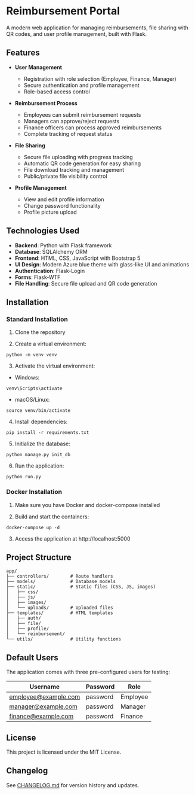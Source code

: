 # Reimbursement Portal

A modern web application for managing reimbursements, file sharing with QR codes, and user profile management, built with Flask.

## Features

- **User Management**
  - Registration with role selection (Employee, Finance, Manager)
  - Secure authentication and profile management
  - Role-based access control

- **Reimbursement Process**
  - Employees can submit reimbursement requests
  - Managers can approve/reject requests
  - Finance officers can process approved reimbursements
  - Complete tracking of request status

- **File Sharing**
  - Secure file uploading with progress tracking
  - Automatic QR code generation for easy sharing
  - File download tracking and management
  - Public/private file visibility control

- **Profile Management**
  - View and edit profile information
  - Change password functionality
  - Profile picture upload

## Technologies Used

- **Backend**: Python with Flask framework
- **Database**: SQLAlchemy ORM
- **Frontend**: HTML, CSS, JavaScript with Bootstrap 5
- **UI Design**: Modern Azure blue theme with glass-like UI and animations
- **Authentication**: Flask-Login
- **Forms**: Flask-WTF
- **File Handling**: Secure file upload and QR code generation

## Installation

### Standard Installation

1. Clone the repository

2. Create a virtual environment:
```
python -m venv venv
```

3. Activate the virtual environment:
- Windows:
```
venv\Scripts\activate
```
- macOS/Linux:
```
source venv/bin/activate
```

4. Install dependencies:
```
pip install -r requirements.txt
```

5. Initialize the database:
```
python manage.py init_db
```

6. Run the application:
```
python run.py
```

### Docker Installation

1. Make sure you have Docker and docker-compose installed

2. Build and start the containers:
```
docker-compose up -d
```

3. Access the application at http://localhost:5000

## Project Structure

```
app/
├── controllers/        # Route handlers
├── models/             # Database models
├── static/             # Static files (CSS, JS, images)
│   ├── css/
│   ├── js/
│   ├── images/
│   └── uploads/        # Uploaded files
├── templates/          # HTML templates
│   ├── auth/
│   ├── file/
│   ├── profile/
│   └── reimbursement/
└── utils/              # Utility functions
```

## Default Users

The application comes with three pre-configured users for testing:

| Username | Password | Role |
|----------|----------|------|
| employee@example.com | password | Employee |
| manager@example.com | password | Manager |
| finance@example.com | password | Finance |

## License

This project is licensed under the MIT License.

## Changelog

See [CHANGELOG.md](CHANGELOG.md) for version history and updates.
